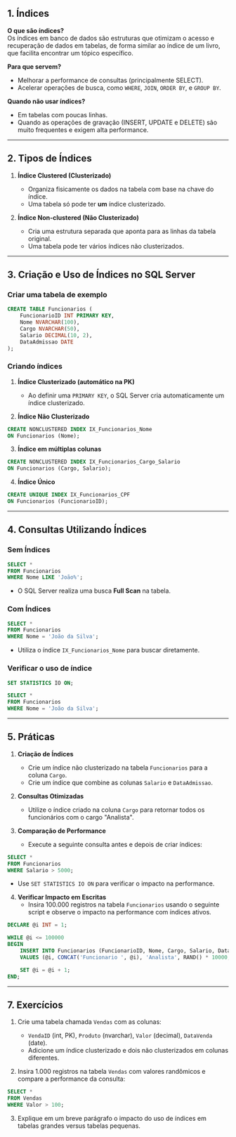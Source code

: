## **1. Índices**

**O que são índices?**  
Os índices em banco de dados são estruturas que otimizam o acesso e recuperação de dados em tabelas, de forma similar ao índice de um livro, que facilita encontrar um tópico específico.

**Para que servem?**  
- Melhorar a performance de consultas (principalmente SELECT).
- Acelerar operações de busca, como `WHERE`, `JOIN`, `ORDER BY`, e `GROUP BY`.

**Quando não usar índices?**
- Em tabelas com poucas linhas.
- Quando as operações de gravação (INSERT, UPDATE e DELETE) são muito frequentes e exigem alta performance.

---

## **2. Tipos de Índices**

1. **Índice Clustered (Clusterizado)**  
   - Organiza fisicamente os dados na tabela com base na chave do índice.  
   - Uma tabela só pode ter **um** índice clusterizado.

2. **Índice Non-clustered (Não Clusterizado)**  
   - Cria uma estrutura separada que aponta para as linhas da tabela original.  
   - Uma tabela pode ter vários índices não clusterizados.

---

## **3. Criação e Uso de Índices no SQL Server**

### **Criar uma tabela de exemplo**
```sql
CREATE TABLE Funcionarios (
    FuncionarioID INT PRIMARY KEY,
    Nome NVARCHAR(100),
    Cargo NVARCHAR(50),
    Salario DECIMAL(10, 2),
    DataAdmissao DATE
);
```

### **Criando índices**

1. **Índice Clusterizado (automático na PK)**  
   - Ao definir uma `PRIMARY KEY`, o SQL Server cria automaticamente um índice clusterizado.

2. **Índice Não Clusterizado**
```sql
CREATE NONCLUSTERED INDEX IX_Funcionarios_Nome 
ON Funcionarios (Nome);
```

3. **Índice em múltiplas colunas**
```sql
CREATE NONCLUSTERED INDEX IX_Funcionarios_Cargo_Salario
ON Funcionarios (Cargo, Salario);
```

4. **Índice Único**
```sql
CREATE UNIQUE INDEX IX_Funcionarios_CPF
ON Funcionarios (FuncionarioID);
```

---

## **4. Consultas Utilizando Índices**

### **Sem Índices**
```sql
SELECT * 
FROM Funcionarios
WHERE Nome LIKE 'João%';
```
- O SQL Server realiza uma busca **Full Scan** na tabela.

### **Com Índices**
```sql
SELECT * 
FROM Funcionarios
WHERE Nome = 'João da Silva';
```
- Utiliza o índice `IX_Funcionarios_Nome` para buscar diretamente.

### **Verificar o uso de índice**
```sql
SET STATISTICS IO ON;

SELECT * 
FROM Funcionarios
WHERE Nome = 'João da Silva';
```

---

## **5. Práticas**

1. **Criação de Índices**  
   - Crie um índice não clusterizado na tabela `Funcionarios` para a coluna `Cargo`.
   - Crie um índice que combine as colunas `Salario` e `DataAdmissao`.

2. **Consultas Otimizadas**
   - Utilize o índice criado na coluna `Cargo` para retornar todos os funcionários com o cargo "Analista".

3. **Comparação de Performance**
   - Execute a seguinte consulta antes e depois de criar índices:
```sql
SELECT * 
FROM Funcionarios
WHERE Salario > 5000;
```
   - Use `SET STATISTICS IO ON` para verificar o impacto na performance.

4. **Verificar Impacto em Escritas**
   - Insira 100.000 registros na tabela `Funcionarios` usando o seguinte script e observe o impacto na performance com índices ativos.
```sql
DECLARE @i INT = 1;

WHILE @i <= 100000
BEGIN
    INSERT INTO Funcionarios (FuncionarioID, Nome, Cargo, Salario, DataAdmissao)
    VALUES (@i, CONCAT('Funcionario ', @i), 'Analista', RAND() * 10000, GETDATE());

    SET @i = @i + 1;
END;
```

---


## **7. Exercícios**

1. Crie uma tabela chamada `Vendas` com as colunas:
   - `VendaID` (int, PK), `Produto` (nvarchar), `Valor` (decimal), `DataVenda` (date).
   - Adicione um índice clusterizado e dois não clusterizados em colunas diferentes.

2. Insira 1.000 registros na tabela `Vendas` com valores randômicos e compare a performance da consulta:
```sql
SELECT * 
FROM Vendas
WHERE Valor > 100;
```

3. Explique em um breve parágrafo o impacto do uso de índices em tabelas grandes versus tabelas pequenas.
